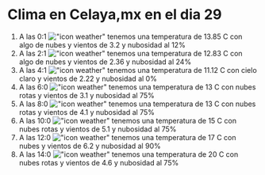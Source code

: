 # Clima en Celaya,mx en el dia 29

1. A las 0:1 !["icon weather"](http://openweathermap.org/img/w/02n.png) tenemos una temperatura de 13.85 C con algo de nubes y  vientos de 3.2 y nubosidad al 12%
1. A las 2:1 !["icon weather"](http://openweathermap.org/img/w/02n.png) tenemos una temperatura de 12.83 C con algo de nubes y  vientos de 2.36 y nubosidad al 24%
1. A las 4:1 !["icon weather"](http://openweathermap.org/img/w/01n.png) tenemos una temperatura de 11.12 C con cielo claro y  vientos de 2.22 y nubosidad al 0%
1. A las 6:0 !["icon weather"](http://openweathermap.org/img/w/04n.png) tenemos una temperatura de 13 C con nubes rotas y  vientos de 3.1 y nubosidad al 75%
1. A las 8:0 !["icon weather"](http://openweathermap.org/img/w/04n.png) tenemos una temperatura de 13 C con nubes rotas y  vientos de 4.1 y nubosidad al 75%
1. A las 10:0 !["icon weather"](http://openweathermap.org/img/w/04d.png) tenemos una temperatura de 15 C con nubes rotas y  vientos de 5.1 y nubosidad al 75%
1. A las 12:0 !["icon weather"](http://openweathermap.org/img/w/04d.png) tenemos una temperatura de 17 C con nubes y  vientos de 6.2 y nubosidad al 90%
1. A las 14:0 !["icon weather"](http://openweathermap.org/img/w/04d.png) tenemos una temperatura de 20 C con nubes rotas y  vientos de 4.6 y nubosidad al 75%
